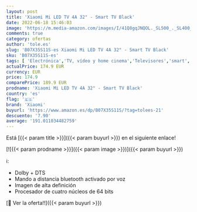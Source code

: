 ```yaml
---
layout: post
title: 'Xiaomi Mi LED TV 4A 32" - Smart TV Black'
date: 2022-06-18 15:46:03
image: 'https://m.media-amazon.com/images/I/41Q8gqJNQOL._SL500_._SL400_.jpg'
comments: true
category: ofertas
author: 'tole.es'
slug: 'B07X35S11S-es Xiaomi Mi LED TV 4A 32" - Smart TV Black'
sku: 'B07X35S11S-es'
tags: [ 'Electrónica','TV, vídeo y home cinema','Televisores','smart','tv','xiaomi','🇪🇸', ]
actualPrice: 174.9 EUR
currency: EUR
price: 174.9
comparePrice: 189.9 EUR
prodname: 'Xiaomi Mi LED TV 4A 32" - Smart TV Black'
country: 'es'
flag: '🇪🇸'
brand: 'Xiaomi'
buyurl: 'https://www.amazon.es/dp/B07X35S11S/?tag=tolees-21'
descuento: '7.90'
average: '191.011034482759'
---
```


Está [{{< param title >}}]({{< param buyurl >}}) en el siguiente enlace!

[![{{< param prodname >}}]({{< param image >}})]({{< param buyurl >}})

ℹ️:

- Dolby + DTS
- Mando a distancia bluetooth activado por voz
- Imagen de alta definición
- Procesador de cuatro núcleos de 64 bits

[🛒 Ver la oferta!!]({{< param buyurl >}})
